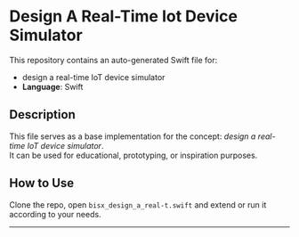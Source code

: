 # Design A Real-Time Iot Device Simulator

This repository contains an auto-generated Swift file for:

- design a real-time IoT device simulator
- **Language**: Swift

## Description

This file serves as a base implementation for the concept: *design a real-time IoT device simulator*.  
It can be used for educational, prototyping, or inspiration purposes.

## How to Use

Clone the repo, open `bisx_design_a_real-t.swift` and extend or run it according to your needs.

---


